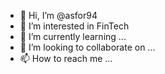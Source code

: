 - 👋 Hi, I’m @asfor94
- 👀 I’m interested in FinTech
- 🌱 I’m currently learning ...
- 💞️ I’m looking to collaborate on ...
- 📫 How to reach me ...

<!---
asfor94/asfor94 is a ✨ special ✨ repository because its `README.md` (this file) appears on your GitHub profile.
You can click the Preview link to take a look at your changes.
--->
